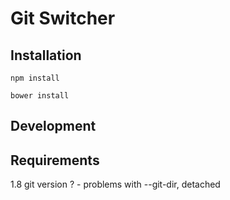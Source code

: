 # Git Switcher

## Installation

`npm install`

`bower install`

## Development

## Requirements

1.8 git version ? - problems with --git-dir, detached
